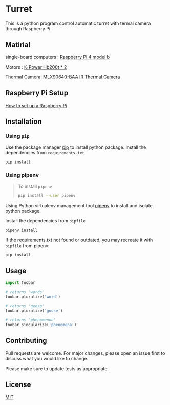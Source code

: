 # Turret

This is a python program control automatic turret with termal camera through Raspberry Pi

## Matirial
single-board computers : [Raspberry Pi 4 model b](https://piepie.com.tw/product/raspberry-pi-4-model-b-4gb)

Motors : [K-Power Hb200t * 2](https://www.made-in-china.com/showroom/servo-kyra/product-detailTyEQoAuWXwhO/China-K-Power-Hb200t-12V-200kg-Torque-Steel-Gear-Digital-Industrial-Servo.html)

Thermal Camera: [MLX90640-BAA IR Thermal Camera](https://twarm.com/commerce/product_info.php?products_id=7218)

## Raspberry Pi Setup
[How to set up a Raspberry Pi](https://www.raspberrypi.com/tutorials/how-to-set-up-raspberry-pi/)


## Installation

### Using `pip`
Use the package manager [pip](https://pip.pypa.io/en/stable/) to install python package.
Install the dependencies from `requirements.txt`

```bash
pip install
```

### Using pipenv
> To install `pipenv`
> ```bash
> pip install --user pipenv
> ```
Using Python virtualenv management tool [pipenv](https://pipenv.pypa.io/en/latest/) to install and isolate python package.

Install the dependencies from `pipfile`

```bash
pipenv install
```

If the requirements.txt not found or outdated, you may recreate it with `pipfile` from pipenv:
```bash
pip install
```

## Usage

```python
import foobar

# returns 'words'
foobar.pluralize('word')

# returns 'geese'
foobar.pluralize('goose')

# returns 'phenomenon'
foobar.singularize('phenomena')
```

## Contributing

Pull requests are welcome. For major changes, please open an issue first
to discuss what you would like to change.

Please make sure to update tests as appropriate.

## License

[MIT](https://choosealicense.com/licenses/mit/)
